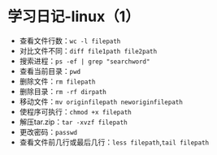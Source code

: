 # 学习日记-linux（1）
* 查看文件行数：`wc -l filepath`
* 对比文件不同：`diff file1path file2path`
* 搜索进程：`ps -ef | grep "searchword"`
* 查看当前目录：`pwd`
* 删除文件：`rm filepath`
* 删除目录：`rm -rf dirpath`
* 移动文件：`mv originfilepath neworiginfilepath`
* 使程序可执行：`chmod +x filepath`
* 解压tar.zip：`tar -xvzf filepath`
* 更改密码：`passwd`
* 查看文件前几行或最后几行：`less filepath`,`tail filepath`
